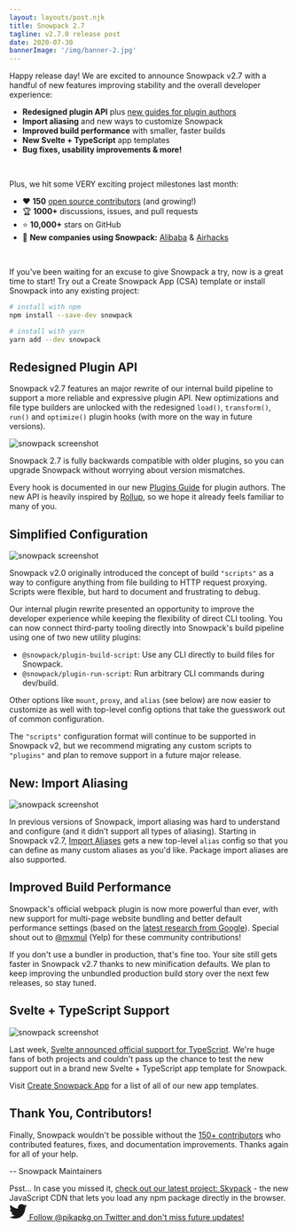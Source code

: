 ```yaml
---
layout: layouts/post.njk
title: Snowpack 2.7
tagline: v2.7.0 release post
date: 2020-07-30
bannerImage: '/img/banner-2.jpg'
---
```


Happy release day! We are excited to announce Snowpack v2.7 with a handful of new features improving stability and the overall developer experience:

- **Redesigned plugin API** plus [new guides for plugin authors](/plugins)
- **Import aliasing** and new ways to customize Snowpack
- **Improved build performance** with smaller, faster builds
- **New Svelte + TypeScript** app templates
- **Bug fixes, usability improvements & more!**

<br/>

Plus, we hit some VERY exciting project milestones last month:

- ❤️ **150** [open source contributors](https://github.com/pikapkg/snowpack/graphs/contributors) (and growing!)
- 🏆 **1000+** discussions, issues, and pull requests
- ⭐️ **10,000+** stars on GitHub
- 👋 **New companies using Snowpack:** [Alibaba](https://www.1688.com/) & [Airhacks](https://airhacks.com/)

<br/>

If you've been waiting for an excuse to give Snowpack a try, now is a great time to start! Try out a Create Snowpack App (CSA) template or install Snowpack into any existing project:

```bash
# install with npm
npm install --save-dev snowpack

# install with yarn
yarn add --dev snowpack
```

## Redesigned Plugin API

Snowpack v2.7 features an major rewrite of our internal build pipeline to support a more reliable and expressive plugin API. New optimizations and file type builders are unlocked with the redesigned `load()`, `transform()`, `run()` and `optimize()` plugin hooks (with more on the way in future versions).

![snowpack screenshot](/img/snowpack-27-screenshot-1.png)

Snowpack 2.7 is fully backwards compatible with older plugins, so you can upgrade Snowpack without worrying about version mismatches.

Every hook is documented in our new [Plugins Guide](/plugins) for plugin authors. The new API is heavily inspired by [Rollup](https://rollupjs.org/), so we hope it already feels familiar to many of you. 


## Simplified Configuration

![snowpack screenshot](/img/snowpack-27-screenshot-3.png)

Snowpack v2.0 originally introduced the concept of build `"scripts"` as a way to configure anything from file building to HTTP request proxying. Scripts were flexible, but hard to document and frustrating to debug. 

Our internal plugin rewrite presented an opportunity to improve the developer experience while keeping the flexibility of direct CLI tooling. You can now connect third-party tooling directly into Snowpack's build pipeline using one of two new utility plugins:

- `@snowpack/plugin-build-script`: Use any CLI directly to build files for Snowpack.
- `@snowpack/plugin-run-script`: Run arbitrary CLI commands during dev/build.

Other options like `mount`, `proxy`, and `alias` (see below) are now easier to customize as well with top-level config options that take the guesswork out of common configuration.

The `"scripts"` configuration format will continue to be supported in Snowpack v2, but we recommend migrating any custom scripts to `"plugins"` and plan to remove support in a future major release.


## New: Import Aliasing

![snowpack screenshot](/img/snowpack-27-screenshot-2.png)

In previous versions of Snowpack, import aliasing was hard to understand and configure (and it didn’t support all types of aliasing). Starting in Snowpack v2.7, [Import Aliases](/#import-aliases) gets a new top-level `alias` config so that you can define as many custom aliases as you'd like. Package import aliases are also supported.


## Improved Build Performance

Snowpack's official webpack plugin is now more powerful than ever, with new support for multi-page website bundling and better default performance settings (based on the [latest research from Google](https://web.dev/granular-chunking-nextjs/)). Special shout out to [@mxmul](https://github.com/mxmul) (Yelp) for these community contributions!

If you don't use a bundler in production, that's fine too. Your site still gets faster in Snowpack v2.7 thanks to new minification defaults. We plan to keep improving the unbundled production build story over the next few releases, so stay tuned.


## Svelte + TypeScript Support

![snowpack screenshot](/img/svelte-ts.png)

Last week, [Svelte announced official support for TypeScript](https://svelte.dev/blog/svelte-and-typescript). We're huge fans of both projects and couldn't pass up the chance to test the new support out in a brand new Svelte + TypeScript app template for Snowpack.

Visit [Create Snowpack App](https://github.com/pikapkg/snowpack/tree/master/packages/create-snowpack-app) for a list of all of our new app templates.


## Thank You, Contributors!

Finally, Snowpack wouldn't be possible without the [150+ contributors](https://github.com/pikapkg/snowpack/graphs/contributors) who contributed features, fixes, and documentation improvements. Thanks again for all of your help.

-- Snowpack Maintainers

<div class="notification">
Psst... In case you missed it, <a href="https://www.skypack.dev/">check out our latest project: Skypack</a> - the new JavaScript CDN that lets you load any npm package directly in the browser.
</div>

<a href="https://twitter.com/pikapkg" target="_blank">
<svg aria-hidden="true" width="32" focusable="false" data-prefix="fab" data-icon="twitter" class="svg-inline--fa fa-twitter fa-w-16" role="img" xmlns="http://www.w3.org/2000/svg" viewBox="0 0 512 512"><path fill="currentColor" d="M459.37 151.716c.325 4.548.325 9.097.325 13.645 0 138.72-105.583 298.558-298.558 298.558-59.452 0-114.68-17.219-161.137-47.106 8.447.974 16.568 1.299 25.34 1.299 49.055 0 94.213-16.568 130.274-44.832-46.132-.975-84.792-31.188-98.112-72.772 6.498.974 12.995 1.624 19.818 1.624 9.421 0 18.843-1.3 27.614-3.573-48.081-9.747-84.143-51.98-84.143-102.985v-1.299c13.969 7.797 30.214 12.67 47.431 13.319-28.264-18.843-46.781-51.005-46.781-87.391 0-19.492 5.197-37.36 14.294-52.954 51.655 63.675 129.3 105.258 216.365 109.807-1.624-7.797-2.599-15.918-2.599-24.04 0-57.828 46.782-104.934 104.934-104.934 30.213 0 57.502 12.67 76.67 33.137 23.715-4.548 46.456-13.32 66.599-25.34-7.798 24.366-24.366 44.833-46.132 57.827 21.117-2.273 41.584-8.122 60.426-16.243-14.292 20.791-32.161 39.308-52.628 54.253z"></path></svg>
<a href="https://twitter.com/pikapkg">Follow @pikapkg on Twitter and don't miss future updates!</a>
</a>
